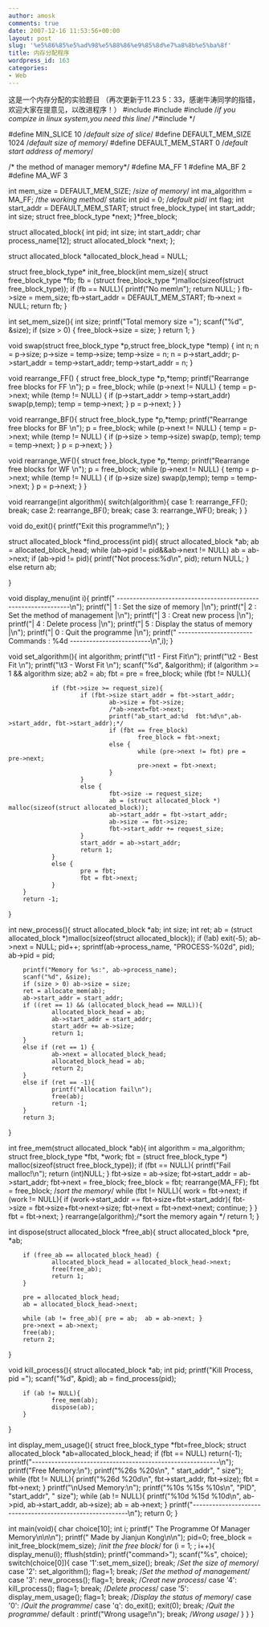 ```yaml
---
author: amosk
comments: true
date: 2007-12-16 11:53:56+00:00
layout: post
slug: '%e5%86%85%e5%ad%98%e5%88%86%e9%85%8d%e7%a8%8b%e5%ba%8f'
title: 内存分配程序
wordpress_id: 163
categories:
- Web
---
```


这是一个内存分配的实验题目         （再次更新于11.23 5：33，感谢牛涛同学的指错，欢迎大家在提意见，以改进程序！）
#include
#include
#include              /*if you compize in linux system,you need this line*/
/*#include */

#define MIN_SLICE 10         /*default size of slice*/
#define DEFAULT_MEM_SIZE 1024   /*default size of memory*/
#define DEFAULT_MEM_START 0     /*default start address of memory*/

/* the method of manager memory*/
#define MA_FF 1
#define MA_BF 2
#define MA_WF 3

int mem_size = DEFAULT_MEM_SIZE;          /*size of memory*/
int ma_algorithm = MA_FF;               /*the working method*/
static int pid = 0;                     /*default pid*/
int flag;
int start_addr = DEFAULT_MEM_START;
struct free_block_type{
        int start_addr;
        int size;
        struct free_block_type *next;
}*free_block;

struct allocated_block{
        int pid;
        int size;
        int start_addr;
        char process_name[12];
        struct allocated_block *next;
};

struct allocated_block *allocated_block_head = NULL;

struct free_block_type* init_free_block(int mem_size){
        struct free_block_type *fb;
        fb = (struct free_block_type *)malloc(sizeof(struct free_block_type));
        if (fb == NULL){
                printf("No mem\n");
                return NULL;
        }
        fb->size = mem_size;
        fb->start_addr = DEFAULT_MEM_START;
        fb->next = NULL;
        return fb;
}

int set_mem_size(){
        int size;
        printf("Total memory size =");
        scanf("%d", &size);
        if (size > 0) {
                free_block->size = size;
        }
        return 1;
}

void swap(struct free_block_type *p,struct free_block_type *temp)
{
        int n;
        n = p->size;
        p->size = temp->size;
        temp->size = n;
        n = p->start_addr;
        p->start_addr = temp->start_addr;
        temp->start_addr = n;
}

void rearrange_FF()
{
        struct free_block_type *p,*temp;
        printf("Rearrange free blocks for FF \n");
        p = free_block;
        while (p->next != NULL)
        {
                temp = p->next;
                while (temp != NULL)
                {
                        if (p->start_addr > temp->start_addr)
                                swap(p,temp);
                        temp = temp->next;
                }
                p = p->next;
        }
}

void rearrange_BF(){
        struct free_block_type *p,*temp;
        printf("Rearrange free blocks for BF \n");
        p = free_block;
        while (p->next != NULL)
        {
                temp = p->next;
                while (temp != NULL)
                {
                        if (p->size > temp->size)
                                swap(p, temp);
                        temp = temp->next;
                }
                p = p->next;
        }
}

void rearrange_WF(){
        struct free_block_type *p,*temp;
        printf("Rearrange free blocks for WF \n");
        p = free_block;
        while (p->next != NULL)
        {
                temp = p->next;
                while (temp != NULL)
                {
                        if (p->size size)
                                swap(p,temp);
                        temp = temp->next;
                }
                p = p->next;
        }
}

void rearrange(int algorithm){
        switch(algorithm){
                case 1: rearrange_FF(); break;
                case 2: rearrange_BF(); break;
                case 3: rearrange_WF(); break;
        }
}

void do_exit(){
        printf("Exit this programme!\n");
}

struct allocated_block *find_process(int pid){
        struct allocated_block *ab;
        ab = allocated_block_head;
        while (ab->pid != pid&&ab->next != NULL) ab = ab->next;
        if (ab->pid != pid){
                printf("Not process:%d\n", pid);
                return NULL;
        }
        else
                return ab;

}

void display_menu(int i){
        printf(" ---------------------------------------------------------------\n");
        printf("|       1 : Set the size of memory                              |\n");
        printf("|       2 : Set the method of management                        |\n");
        printf("|       3 : Creat new process                                   |\n");
        printf("|       4 : Delete process                                      |\n");
        printf("|       5 : Display the status of memory                        |\n");
        printf("|       0 : Quit the programme                                  |\n");
        printf(" -----------------------Commands : %4d -------------------------\n",i);
}

void set_algorithm(){
        int algorithm;
        printf("\t1 - First Fit\n");
        printf("\t2 - Best Fit \n");
        printf("\t3 - Worst Fit \n");
        scanf("%d", &algorithm);
        if (algorithm >= 1 && algorithm size;
        ab2 = ab;
        fbt = pre = free_block;
        while (fbt != NULL){

                if (fbt->size >= request_size){
                        if (fbt->size start_addr = fbt->start_addr;
                                ab->size = fbt->size;
                                /*ab->next=fbt->next;
                                printf("ab_start_ad:%d  fbt:%d\n",ab->start_addr, fbt->start_addr);*/
                                if (fbt == free_block)
                                        free_block = fbt->next;
                                else {
                                        while (pre->next != fbt) pre = pre->next;
                                        pre->next = fbt->next;
                                }
                        }
                        else {
                                fbt->size -= request_size;
                                ab = (struct allocated_block *) malloc(sizeof(struct allocated_block));
                                ab->start_addr = fbt->start_addr;
                                ab->size -= fbt->size;
                                fbt->start_addr += request_size;
                        }
                        start_addr = ab->start_addr;
                        return 1;
                }
                else {
                        pre = fbt;
                        fbt = fbt->next;
                }
        }
        return -1;
}

int new_process(){
        struct allocated_block *ab;
        int size;
        int ret;
        ab = (struct allocated_block *)malloc(sizeof(struct allocated_block));
        if (!ab) exit(-5);
        ab->next = NULL;
        pid++;
        sprintf(ab->process_name, "PROCESS-%02d", pid);
        ab->pid = pid;

        printf("Memory for %s:", ab->process_name);
        scanf("%d", &size);
        if (size > 0) ab->size = size;
        ret = allocate_mem(ab);
        ab->start_addr = start_addr;
        if ((ret == 1) && (allocated_block_head == NULL)){
                allocated_block_head = ab;
                ab->start_addr = start_addr;
                start_addr += ab->size;
                return 1;
        }
        else if (ret == 1) {
                ab->next = allocated_block_head;
                allocated_block_head = ab;
                return 2;
        }
        else if (ret == -1){
                printf("Allocation fail\n");
                free(ab);
                return -1;
        }
        return 3;
}

int free_mem(struct allocated_block *ab){
        int algorithm = ma_algorithm;
        struct free_block_type *fbt, *work;
        fbt = (struct free_block_type *) malloc(sizeof(struct free_block_type));
        if (fbt == NULL){
                printf("Fail malloc!\n");
                return (int)NULL;
        }
        fbt->size = ab->size;
        fbt->start_addr = ab->start_addr;
        fbt->next = free_block;
        free_block = fbt;
        rearrange(MA_FF);
        fbt = free_block;
        /*sort the memory*/
        while (fbt != NULL){
                work = fbt->next;
                if (work != NULL){
                        if (work->start_addr == fbt->size+fbt->start_addr){
                                fbt->size = fbt->size+fbt->next->size;
                                fbt->next = fbt->next->next;
                                continue;
                        }
                }
                fbt = fbt->next;
        }
        rearrange(algorithm);/*sort the memory again */
        return 1;
}

int dispose(struct allocated_block *free_ab){
        struct allocated_block *pre, *ab;

        if (free_ab == allocated_block_head) {
                allocated_block_head = allocated_block_head->next;
                free(free_ab);
                return 1;
        }

        pre = allocated_block_head;
        ab = allocated_block_head->next;

        while (ab != free_ab){ pre = ab;  ab = ab->next; }
        pre->next = ab->next;
        free(ab);
        return 2;
}

void kill_process(){
        struct allocated_block *ab;
        int pid;
        printf("Kill Process, pid =");
        scanf("%d", &pid);
        ab = find_process(pid);

        if (ab != NULL){
                free_mem(ab);
                dispose(ab);
        }
}

int display_mem_usage(){
        struct free_block_type *fbt=free_block;
        struct allocated_block *ab=allocated_block_head;
        if (fbt == NULL) return(-1);
        printf("----------------------------------------------------------\n");
        printf("Free Memory:\n");
        printf("%26s %20s\n", "      start_addr", "       size");
        while (fbt != NULL){
                printf("%26d %20d\n", fbt->start_addr, fbt->size);
                fbt = fbt->next;
        }
        printf("\nUsed Memory:\n");
        printf("%10s %15s %10s\n", "PID", "start_addr", " size");
        while (ab != NULL){
                printf("%10d %15d %10d\n", ab->pid, ab->start_addr, ab->size);
                ab = ab->next;
        }
        printf("----------------------------------------------------------\n");
        return 0;
}

int main(void){
        char choice[10];
        int i;
        printf("                The Programme Of Manager Memory\n\n\n");
        printf("                                Made by Jianjun Kong\n\n");
        pid=0;
        free_block = init_free_block(mem_size); /*init the free block*/
        for (i = 1; ; i++){
                display_menu(i);
                fflush(stdin);
                printf("command>");
                scanf("%s", choice);
                switch(choice[0]){
                        case '1':set_mem_size(); break;                /*Set the size of memory*/
                        case '2': set_algorithm(); flag=1; break;      /*Set the method of management*/
                        case '3': new_process(); flag=1; break;        /*Creat new process*/
                        case '4': kill_process(); flag=1; break;       /*Delete process*/
                        case '5': display_mem_usage(); flag=1; break;  /*Display the status of memory*/
                        case '0':                                      /*Quit the programme*/
                        case 'q': do_exit(); exit(0); break;           /*Quit the programme*/
                        default : printf("Wrong usage!\n"); break;     /*Wrong usage*/
                }
        }
}

